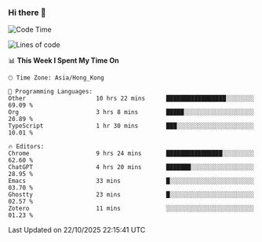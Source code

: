 ### Hi there 👋

<!--
**nicehiro/nicehiro** is a ✨ _special_ ✨ repository because its `README.md` (this file) appears on your GitHub profile.

Here are some ideas to get you started:

- 🔭 I’m currently working on ...
- 🌱 I’m currently learning ...
- 👯 I’m looking to collaborate on ...
- 🤔 I’m looking for help with ...
- 💬 Ask me about ...
- 📫 How to reach me: ...
- 😄 Pronouns: ...
- ⚡ Fun fact: ...
-->

<!--START_SECTION:waka-->
![Code Time](http://img.shields.io/badge/Code%20Time-1%2C169%20hrs%201%20min-blue)

![Lines of code](https://img.shields.io/badge/From%20Hello%20World%20I%27ve%20Written-1.9%20million%20lines%20of%20code-blue)

📊 **This Week I Spent My Time On** 

```text
🕑︎ Time Zone: Asia/Hong_Kong

💬 Programming Languages: 
Other                    10 hrs 22 mins      █████████████████░░░░░░░░   69.09 % 
Org                      3 hrs 8 mins        █████░░░░░░░░░░░░░░░░░░░░   20.89 % 
TypeScript               1 hr 30 mins        ███░░░░░░░░░░░░░░░░░░░░░░   10.01 % 

🔥 Editors: 
Chrome                   9 hrs 24 mins       ████████████████░░░░░░░░░   62.60 % 
ChatGPT                  4 hrs 20 mins       ███████░░░░░░░░░░░░░░░░░░   28.95 % 
Emacs                    33 mins             █░░░░░░░░░░░░░░░░░░░░░░░░   03.70 % 
Ghostty                  23 mins             █░░░░░░░░░░░░░░░░░░░░░░░░   02.57 % 
Zotero                   11 mins             ░░░░░░░░░░░░░░░░░░░░░░░░░   01.23 % 
```


 Last Updated on 22/10/2025 22:15:41 UTC
<!--END_SECTION:waka-->
